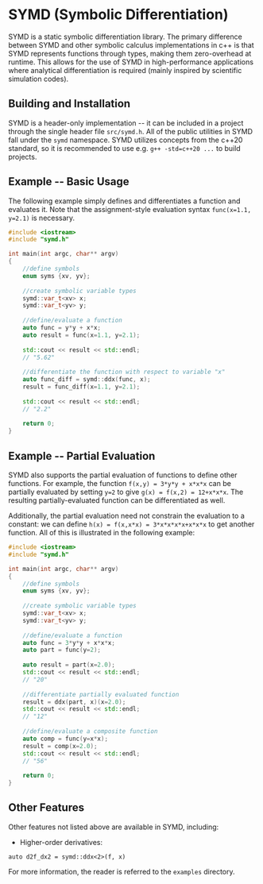 # SYMD (Symbolic Differentiation)

SYMD is a static symbolic differentiation library. The primary difference between SYMD and
other symbolic calculus implementations in c++ is that SYMD represents functions through
types, making them zero-overhead at runtime. This allows for the use of SYMD in
high-performance applications where analytical differentiation is required (mainly
inspired by scientific simulation codes).

## Building and Installation

SYMD is a header-only implementation -- it can be included in a project through the
single header file `src/symd.h`. All of the public utilities in SYMD fall under the
`symd` namespace. SYMD utilizes concepts from the c++20 standard, so it is recommended
to use e.g. `g++ -std=c++20 ...` to build projects.

## Example -- Basic Usage

The following example simply defines and differentiates
a function and evaluates it. Note that
the assignment-style evaluation syntax `func(x=1.1, y=2.1)` is necessary.

```c++
#include <iostream>
#include "symd.h"

int main(int argc, char** argv)
{
    //define symbols
    enum syms {xv, yv};
    
    //create symbolic variable types
    symd::var_t<xv> x;
    symd::var_t<yv> y;
    
    //define/evaluate a function
    auto func = y*y + x*x;
    auto result = func(x=1.1, y=2.1);
    
    std::cout << result << std::endl;
    // "5.62"
    
    //differentiate the function with respect to variable "x"
    auto func_diff = symd::ddx(func, x);
    result = func_diff(x=1.1, y=2.1);
    
    std::cout << result << std::endl;
    // "2.2"
    
    return 0;
}
```

## Example -- Partial Evaluation

SYMD also supports the partial evaluation of functions to define other functions.
For example, the function `f(x,y) = 3*y*y + x*x*x` can be partially evaluated by
setting `y=2` to give `g(x) = f(x,2) = 12+x*x*x`. The resulting partially-evaluated
function can be differentiated as well.

Additionally, the partial evaluation need not constrain the evaluation to a constant:
we can define `h(x) = f(x,x*x) = 3*x*x*x*x+x*x*x` to get another function.
All of this is illustrated in the following example:

```c++
#include <iostream>
#include "symd.h"

int main(int argc, char** argv)
{
    //define symbols
    enum syms {xv, yv};
    
    //create symbolic variable types
    symd::var_t<xv> x;
    symd::var_t<yv> y;
    
    //define/evaluate a function
    auto func = 3*y*y + x*x*x;
    auto part = func(y=2);
    
    auto result = part(x=2.0);
    std::cout << result << std::endl;
    // "20"
    
    //differentiate partially evaluated function
    result = ddx(part, x)(x=2.0);
    std::cout << result << std::endl;
    // "12"
    
    //define/evaluate a composite function
    auto comp = func(y=x*x);
    result = comp(x=2.0);
    std::cout << result << std::endl;
    // "56"
    
    return 0;
}
```

## Other Features

Other features not listed above are available in SYMD, including:

* Higher-order derivatives:

`auto d2f_dx2 = symd::ddx<2>(f, x)`

For more information, the reader is referred to the `examples` directory.